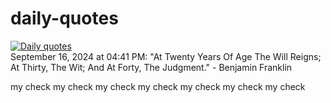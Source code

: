 # daily-quotes

[![Daily quotes](https://github.com/ceepu8/daily-quotes/actions/workflows/daily-quote.yml/badge.svg)](https://github.com/ceepu8/daily-quotes/actions/workflows/daily-quote.yml)<br/>
September 16, 2024 at 04:41 PM: "At Twenty Years Of Age The Will Reigns; At Thirty, The Wit; And At Forty, The Judgment." - Benjamin Franklin

my check
my check
my check
my check
my check
my check
my check
